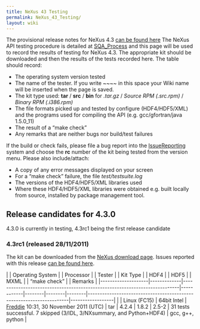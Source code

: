 ```yaml
---
title: NeXus 43 Testing
permalink: NeXus_43_Testing/
layout: wiki
---
```


The provisional release notes for NeXus 4.3 [can be found
here](Nexus_43_Release_Notes "wikilink") The NeXus API testing procedure
is detailed at [SQA\_Process](SQA_Process "wikilink") and this page will
be used to record the results of testing for NeXus 4.3. The appropriate
kit should be downloaded and then the results of the tests recorded
here. The table should record:

-   The operating system version tested
-   The name of the tester. If you write ~~~~ in this space your Wiki
    name will be inserted when the page is saved.
-   The kit type used: **tar** / **src** / **bin** for *.tar.gz* /
    *Source RPM (.src.rpm)* / *Binary RPM (.i386.rpm)*
-   The file formats picked up and tested by configure (HDF4/HDF5/XML)
    and the programs used for compiling the API (e.g. gcc/gfortran/java
    1.5.0\_11)
-   The result of a “make check”
-   Any remarks that are neither bugs nor build/test failures

If the build or check fails, please file a bug report into the
[IssueReporting](IssueReporting "wikilink") system and choose the **rc**
number of the kit being tested from the version menu. Please also
include/attach:

-   A copy of any error messages displayed on your screen
-   For a “make check” failure, the file *test/testsuite.log*
-   The versions of the HDF4/HDF5/XML libraries used
-   Where these HDF4/HDF5/XML libraries were obtained e.g. built locally
    from source, installed by <whatever> package management tool.

Release candidates for 4.3.0
----------------------------

4.3.0 is currently in testing, 4.3rc1 being the first release candidate

### 4.3rc1 (released 28/11/2011)

The kit can be downloaded from the [NeXus download
page](http://download.nexusformat.org/kits/nx43testing.shtml). Issues
reported with this release [can be found
here](http://trac.nexusformat.org/code/query?status=new&status=assigned&status=reopened&status=closed&version=4.3rc1&order=priority).

| | Operating System | | Processor | | Tester                                                                   | | Kit Type | | HDF4 | | HDF5 | | MXML | | “make check”                                                       | | Remarks        |
|--------------------|-------------|----------------------------------------------------------------------------|------------|--------|--------|--------|----------------------------------------------------------------------|------------------|
| | Linux (FC15)     | 64bit Intel | [Freddie](User%3AFreddie_Akeroyd "wikilink") 10:31, 30 November 2011 (UTC) | tar        | 4.2.4  | 1.8.2  | 2.5-2  | 31 tests successful. 7 skipped (3/IDL, 3/NXsummary, and Python+HDF4) | gcc, g++, python |


